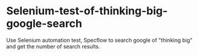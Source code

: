 # Selenium-test-of-thinking-big-google-search
Use Selenium automation test, Specflow to search google of "thinking big" and get the number of search results.
